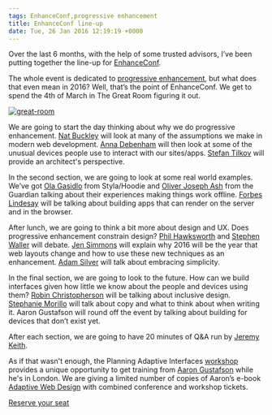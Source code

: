 ```yaml
---
tags: EnhanceConf,progressive enhancement
title: EnhanceConf line-up
date: Tue, 26 Jan 2016 12:19:19 +0000
---
```

Over the last 6 months, with the help of some trusted advisors, I’ve been putting together the line-up for [EnhanceConf](http://enhanceconf.com).  
  
The whole event is dedicated to [progressive enhancement](http://en.wikipedia.org/wiki/Progressive_enhancement), but what does that even mean in 2016? Well, that’s the point of EnhanceConf. We get to spend the 4th of March in The Great Room figuring it out.  
  
[![great-room](https://simonmcmanus.files.wordpress.com/2016/01/great-room.jpg?w=300)](https://simonmcmanus.files.wordpress.com/2016/01/great-room.jpg)  
  
We are going to start the day thinking about why we do progressive enhancement. [Nat Buckley](http://natbuckley.co.uk/) will look at many of the assumptions we make in modern web development. [Anna Debenham](http://maban.co.uk/) will then look at some of the unusual devices people use to interact with our sites/apps. [Stefan Tilkov](https://twitter.com/stilkov) will provide an architect's perspective.  
  
In the second section, we are going to look at some real world examples. We’ve got [Ola Gasidlo](https://twitter.com/misprintedtype) from Styla/Hoodie and [Oliver Joseph Ash](http://www.theguardian.com/profile/oliver-joseph-ash) from the Guardian talking about their experiences making things work offline. [Forbes Lindesay](https://twitter.com/ForbesLindesay) will be talking about building apps that can render on the server and in the browser.  
  
After lunch, we are going to think a bit more about design and UX. Does progressive enhancement constrain design? [Phil Hawksworth](https://twitter.com/philhawksworth) and [Stephen Waller](http://stephen-waller.com/) will debate. [Jen Simmons](http://jensimmons.com/) will explain why 2016 will be the year that web layouts change and how to use these new techniques as an enhancement. [Adam Silver](http://adamsilver.io/) will talk about embracing simplicity.  
  
In the final section, we are going to look to the future. How can we build interfaces given how little we know about the people and devices using them? [Robin Christopherson](https://www.abilitynet.org.uk/robinchristopherson) will be talking about inclusive design. [Stephanie Morillo](https://twitter.com/radiomorillo) will talk about copy and what to think about when writing it. Aaron Gustafson will round off the event by talking about building for devices that don’t exist yet.  
  
After each section, we are going to have 20 minutes of Q&A run by [Jeremy Keith](https://twitter.com/adactio).  
  
As if that wasn't enough, the Planning Adaptive Interfaces [workshop](http://enhanceconf.com/workshop.html) provides a unique opportunity to get training from [Aaron Gustafson](https://twitter.com/AaronGustafson) while he's in London. We are giving a limited number of copies of Aaron’s e-book [Adaptive Web Design](http://adaptivewebdesign.info) with combined conference and workshop tickets.  
  
[Reserve your seat](http://enhanceconf.com/tickets.html)
